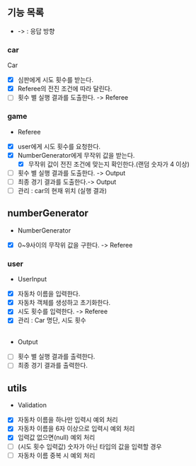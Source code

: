 ## 기능 목록
- -> : 응답 방향

### car
Car
- [x] 심판에게 시도 횟수를 받는다.
- [x] Referee의 전진 조건에 따라 달린다.
- [ ] 횟수 별 실행 결과를 도출한다. -> Referee

### game
- Referee
- [x] user에게 시도 횟수를 요청한다.
- [x] NumberGenerator에게 무작위 값을 받는다.
  - [x] 무작위 값이 전진 조건에 맞는지 확인한다.(랜덤 숫자가 4 이상)
- [ ] 횟수 별 실행 결과를 도출한다. -> Output
- [ ] 최종 경기 결과를 도출한다.-> Output
- [ ] 관리 : car의 현재 위치 (실행 결과)

## numberGenerator
- NumberGenerator
- [x] 0~9사이의 무작위 값을 구한다. -> Referee

### user
- UserInput
- [x] 자동차 이름을 입력한다.
- [x] 자동차 객체를 생성하고 초기화한다.
- [x] 시도 횟수를 입력한다. -> Referee
- [x] 관리 : Car 명단, 시도 횟수
  <br/><br/>
- Output
- [ ] 횟수 별 실행 결과를 출력한다.
- [ ] 최종 경기 결과를 출력한다.

## utils
- Validation
-[x] 자동차 이름을 하나만 입력시 예외 처리
-[x] 자동차 이름을 6자 이상으로 입력시 예외 처리
-[x] 입력값 없으면(null) 예외 처리
-[ ] (시도 횟수 입력값) 숫자가 아닌 타입의 값을 입력할 경우
-[ ] 자동차 이름 중복 시 예외 처리